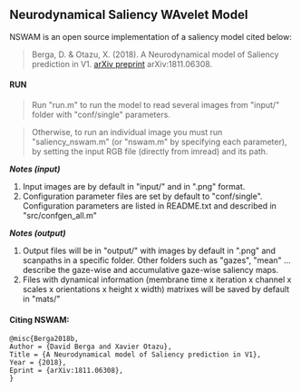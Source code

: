 Neurodynamical Saliency WAvelet Model
---
NSWAM is an open source implementation of a saliency model cited below:
> Berga, D. & Otazu, X. (2018). A Neurodynamical model of Saliency prediction in V1. [arXiv preprint](https://arxiv.org/abs/1811.06308) arXiv:1811.06308.

#### RUN
> Run "run.m" to run the model to read several images from "input/" folder with "conf/single" parameters.

> Otherwise, to run an individual image you must run "saliency_nswam.m" (or "nswam.m" by specifying each parameter), by setting the input RGB file (directly from imread) and its path.

***Notes (input)***
1. Input images are by default in "input/" and in ".png" format.
2. Configuration parameter files are set by default to "conf/single". Configuration parameters are listed in README.txt and described in "src/confgen_all.m"

***Notes (output)***
1. Output files will be in "output/" with images by default in ".png" and scanpaths in a specific folder. Other folders such as "gazes", "mean" ... describe the gaze-wise and accumulative gaze-wise saliency maps.
2. Files with dynamical information (membrane time x iteration x channel x scales x orientations x height x width) matrixes will be saved by default in "mats/"



#### Citing NSWAM:

````
@misc{Berga2018b,
Author = {David Berga and Xavier Otazu},
Title = {A Neurodynamical model of Saliency prediction in V1},
Year = {2018},
Eprint = {arXiv:1811.06308},
}
````
